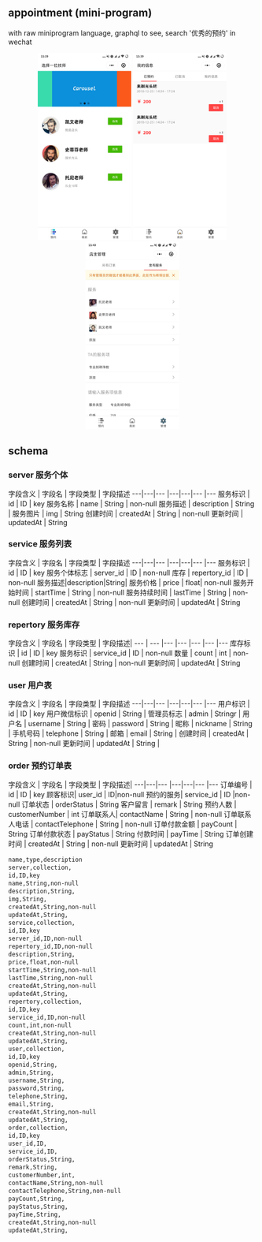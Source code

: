 ## appointment (mini-program)
with raw miniprogram language, graphql
to see, search '优秀的预约' in wechat

<div align="center">
    <img src="https://github.com/kulley/imgs/blob/master/appointment-mp-1.jpg" width="190" >
    <img src="https://github.com/kulley/imgs/blob/master/appointment-mp-2.jpg" width="190">
    <img src="https://github.com/kulley/imgs/blob/master/appointment-mp-3.jpg" width="190" >
 </div>

 ## schema
 ### server 服务个体

 字段含义 | 字段名 | 字段类型 | 字段描述
 ---|---|--- |---|---|--- |---
 服务标识 | id | ID | key
 服务名称 | name | String | non-null
 服务描述  | description | String |
 服务图片 | img | String
 创建时间 | createdAt | String | non-null
 更新时间 | updatedAt | String

 ### service 服务列表

 字段含义 | 字段名 | 字段类型 | 字段描述
 ---|---|--- |---|---|--- |---
 服务标识 | id | ID | key
 服务个体标志 | server_id | ID | non-null
 库存 | repertory_id | ID | non-null
 服务描述|description|String|
 服务价格 | price | float| non-null
 服务开始时间 | startTime | String | non-null
 服务持续时间 | lastTime | String | non-null
 创建时间 | createdAt | String | non-null
 更新时间 | updatedAt | String


 ### repertory 服务库存

 字段含义 | 字段名 | 字段类型 | 字段描述|
 --- | --- |--- |--- |--- |--- |---
 库存标识 | id | ID | key
 服务标识 | service_id | ID | non-null
 数量 | count | int | non-null
 创建时间 | createdAt | String | non-null
 更新时间 | updatedAt | String

 ### user 用户表

 字段含义 | 字段名 | 字段类型 | 字段描述
 ---|---|--- |---|---|--- |---
 用户标识 | id | ID | key
 用户微信标识 | openid | String |
 管理员标志 | admin | Stringr |
 用户名 | username | String |
 密码 | password | String |
 昵称 | nickname | String |
 手机号码  | telephone | String |
 邮箱 | email | String |
 创建时间 | createdAt | String | non-null
 更新时间 | updatedAt | String |


 ### order 预约订单表

 字段含义 | 字段名 | 字段类型 | 字段描述|
 ---|---|--- |---|---|--- |---
 订单编号 | id | ID | key
 顾客标识| user_id | ID|non-null
 预约的服务| service_id | ID |non-null
 订单状态 | orderStatus | String
 客户留言 | remark | String
 预约人数 | customerNumber | int
 订单联系人| contactName | String | non-null
 订单联系人电话 | contactTelephone | String | non-null
 订单付款金额 | payCount | String
 订单付款状态 | payStatus | String
 付款时间 | payTime | String
 订单创建时间 | createdAt | String | non-null
 更新时间 | updatedAt | String


 ```
 name,type,description
 server,collection,
 id,ID,key
 name,String,non-null
 description,String,
 img,String,
 createdAt,String,non-null
 updatedAt,String,
 service,collection,
 id,ID,key
 server_id,ID,non-null
 repertory_id,ID,non-null
 description,String,
 price,float,non-null
 startTime,String,non-null
 lastTime,String,non-null
 createdAt,String,non-null
 updatedAt,String,
 repertory,collection,
 id,ID,key
 service_id,ID,non-null
 count,int,non-null
 createdAt,String,non-null
 updatedAt,String,
 user,collection,
 id,ID,key
 openid,String,
 admin,String,
 username,String,
 password,String,
 telephone,String,
 email,String,
 createdAt,String,non-null
 updatedAt,String,
 order,collection,
 id,ID,key
 user_id,ID,
 service_id,ID,
 orderStatus,String,
 remark,String,
 customerNumber,int,
 contactName,String,non-null
 contactTelephone,String,non-null
 payCount,String,
 payStatus,String,
 payTime,String,
 createdAt,String,non-null
 updatedAt,String,
 ```